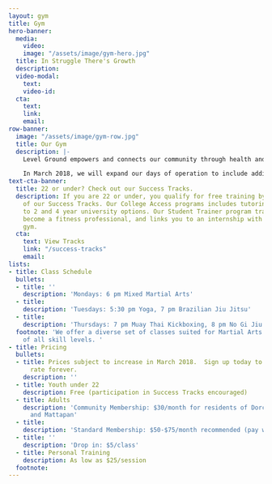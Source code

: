 ```yaml
---
layout: gym
title: Gym
hero-banner:
  media:
    video: 
    image: "/assets/image/gym-hero.jpg"
  title: In Struggle There's Growth
  description: 
  video-modal:
    text: 
    video-id: 
  cta:
    text: 
    link: 
    email: 
row-banner:
  image: "/assets/image/gym-row.jpg"
  title: Our Gym
  description: |-
    Level Ground empowers and connects our community through health and fitness. Our 6,500 square foot facility includes a dedicated mat space and weight area.  In addition to our classes, we provide Personal Training and Private Lessons in Martial Arts, Self-Defense, and Yoga.

    In March 2018, we will expand our days of operation to include additional martial arts, yoga, and calisthenics classes.
text-cta-banner:
  title: 22 or under? Check out our Success Tracks.
  description: If you are 22 or under, you qualify for free training by joining one
    of our Success Tracks. Our College Access programs includes tutoring and connection
    to 2 and 4 year university options. Our Student Trainer program trains you to
    become a fitness professional, and links you to an internship with a Boston-based
    gym.
  cta:
    text: View Tracks
    link: "/success-tracks"
    email: 
lists:
- title: Class Schedule
  bullets:
  - title: ''
    description: 'Mondays: 6 pm Mixed Martial Arts'
  - title: 
    description: 'Tuesdays: 5:30 pm Yoga, 7 pm Brazilian Jiu Jitsu'
  - title: 
    description: 'Thursdays: 7 pm Muay Thai Kickboxing, 8 pm No Gi Jiu Jitsu'
  footnote: 'We offer a diverse set of classes suited for Martial Arts and Yoga practitioners
    of all skill levels. '
- title: Pricing
  bullets:
  - title: Prices subject to increase in March 2018.  Sign up today to lock in your
      rate forever.
    description: ''
  - title: Youth under 22
    description: Free (participation in Success Tracks encouraged)
  - title: Adults
    description: 'Community Membership: $30/month for residents of Dorchester, Roxbury,
      and Mattapan'
  - title: 
    description: 'Standard Membership: $50-$75/month recommended (pay what you can)'
  - title: ''
    description: 'Drop in: $5/class'
  - title: Personal Training
    description: As low as $25/session
  footnote: 
---
```

